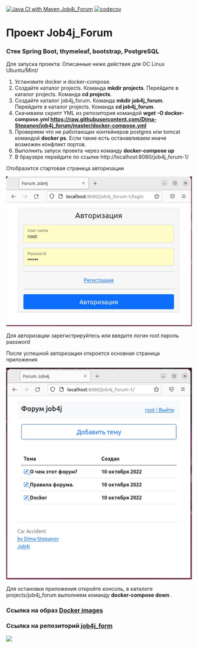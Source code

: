 [![Java CI with Maven Job4j_Forum](https://github.com/Dima-Stepanov/job4j_forum/actions/workflows/maven.yml/badge.svg)](https://github.com/Dima-Stepanov/job4j_forum/actions/workflows/maven.yml)
[![codecov](https://codecov.io/gh/Dima-Stepanov/job4j_forum/branch/master/graph/badge.svg?token=0uMjbFhS0N)](https://codecov.io/gh/Dima-Stepanov/job4j_forum)

<h1>Проект Job4j_Forum</h1>
<h3>Стек Spring Boot, thymeleaf, bootstrap, PostgreSQL</h3>

Для запуска проекта:
Описанные ниже действия для ОС Linux Ubuntu/Mint/
1. Установите docker и docker-compose.
2. Создайте каталог projects. Команда <b>mkdir projects</b>. Перейдите в каталог projects. Команда <b>cd projects</b>.
3. Создайте каталог job4j_forum. Команда <b>mkdir job4j_forum</b>. Перейдите в каталог projects. Команда <b>cd job4j_forum</b>.
4. Скачиваем скрипт YML из репозитория командой <b>wget -O docker-compose.yml https://raw.githubusercontent.com/Dima-Stepanov/job4j_forum/master/docker-compose.yml </b> <br>
5. Проверяем что не работающих контейнеров postgres или tomcat командой <b>docker ps</b>. Если такие есть останавливаем иначе возможен конфликт портов.
6. Выполнить запуск проекта через команду <b>docker-compose up</b>
7. В браузере перейдите по ссылке http://localhost:8080/job4j_forum-1/

Отобразится стартовая страница авторизации<br>

![](img/login_page.jpg)<br>

Для авторизации зарегистрируйтесь или введите логин root пароль password<br>

После успешной авторизации откроется основная страница приложения<br>

![](img/index_page.jpg)<br>

Для остановки приложения откройте консоль, в каталоге projects/job4j_forum выполняем команду <b>docker-compose down</b> .  <br>

<h3>Ссылка на образ <a href="https://hub.docker.com/repository/docker/dima202020/job4j_forum">Docker images</a></h3> 

<h3>Ссылка на репозиторий <a href="https://github.com/Dima-Stepanov/job4j_forum">job4j_form</a></h3>

![](img/job4_logo.png) <br>